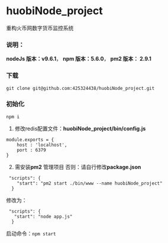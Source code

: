 # huobiNode_project
重构火币网数字货币监控系统
### 说明：
__nodeJs 版本：v9.6.1__，
__npm 版本：5.6.0__，
__pm2 版本： 2.9.1__
### 下载
```git clone git@github.com:425324438/huobiNode_project.git```
### 初始化
```npm i ```

1. 修改redis配置文件：**huobiNode_project/bin/config.js**
```
module.exports = {
    host : 'localhost',
    port : 6379
}
```
2. 需安装**pm2** 管理项目
否则：请自行修改**package.json**
```
 "scripts": {
    "start": "pm2 start ./bin/www --name huobiNode_project"
  } 
```
修改为：
```
 "scripts": {
   "start": "node app.js"
  } 
```
启动命令：`npm start`
